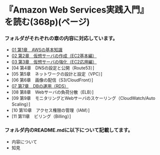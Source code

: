 # 『Amazon Web Services実践入門』を読む(368p)(ページ)


### フォルダがそれぞれの章の内容に対応しています。
* [01 第1章　AWSの基本知識](https://github.com/yuta0428/mixaca2018_yyy/tree/aws/01)
* [02 第2章　仮想サーバの作成（EC2基本編）](https://github.com/yuta0428/mixaca2018_yyy/tree/aws/02)
* [03 第3章　仮想サーバの強化（EC2応用編）](https://github.com/yuta0428/mixaca2018_yyy/tree/aws/03)
* [04 第4章　DNSの設定と公開（Route53）]
* [05 第5章　ネットワークの設計と設定（VPC）]
* [06 第6章　画像の配信（S3/CloudFront）]
* [07 第7章　DBの運用（RDS）]()
* [08 第8章　Webサーバの負荷分散（ELB）]
* [09 第9章　モニタリングとWebサーバのスケーリング（CloudWatch/Auto Scaling）]
* [10 第10章　アクセス権限の管理（IAM）]
* [11 第11章　ビリング（Billing）]


### フォルダ内のREADME.mdに以下について記載してます。
* 内容について
* 知見
